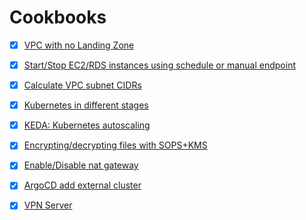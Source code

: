 # Cookbooks

- [x] [VPC with no Landing Zone](./VPC-with-no-LandingZone.md)
- [x] [Start/Stop EC2/RDS instances using schedule or manual endpoint](./schedule-start-stop-ec2.md)
- [x] [Calculate VPC subnet CIDRs](./VPC-subnet-calculator.md)
- [x] [Kubernetes in different stages](./k8s.md)
- [x] [KEDA: Kubernetes autoscaling](./k8s.keda.md)
- [x] [Encrypting/decrypting files with SOPS+KMS](./sops-kms.md)
- [x] [Enable/Disable nat gateway](./enable-nat-gateway.md)
- [x] [ArgoCD add external cluster](./argocd-external-cluster.md)
- [x] [VPN Server](./VPN-server.md)

